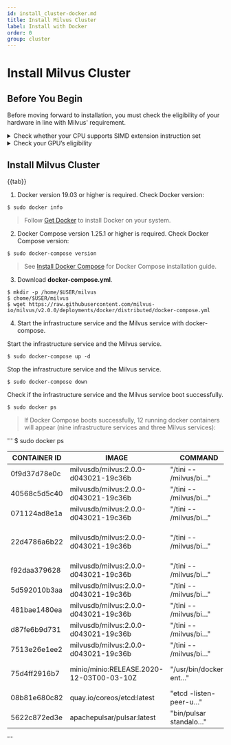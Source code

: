 ```yaml
---
id: install_cluster-docker.md
title: Install Milvus Cluster
label: Install with Docker
order: 0
group: cluster
---
```


# Install Milvus Cluster

## Before You Begin

Before moving forward to installation, you must check the eligibility of your hardware in line with Milvus' requirement.

<details><summary>Check whether your CPU supports SIMD extension instruction set</summary>

{{fragments/cpu_support.md}}
</details>

<details><summary>Check your GPU’s eligibility</summary>
Milvus Cluster supports GPU acceleration on floating vectors. 
{{fragments/gpu_support.md}}
</details>

## Install Milvus Cluster

{{tab}}

1. Docker version 19.03 or higher is required. Check Docker version:

```
$ sudo docker info
```

> Follow [Get Docker](https://docs.docker.com/get-docker/) to install Docker on your system.

2. Docker Compose version 1.25.1 or higher is required. Check Docker Compose version:

```
$ sudo docker-compose version
```

> See [Install Docker Compose](https://docs.docker.com/compose/install/) for Docker Compose installation guide.

3. Download **docker-compose.yml**.

```
$ mkdir -p /home/$USER/milvus
$ chome/$USER/milvus
$ wget https://raw.githubusercontent.com/milvus-io/milvus/v2.0.0/deployments/docker/distributed/docker-compose.yml
```
4. Start the infrastructure service and the Milvus service with docker-compose.

Start the infrastructure service and the Milvus service.
```
$ sudo docker-compose up -d 
```
Stop the infrastructure service and the Milvus service.
```
$ sudo docker-compose down
```
Check if the infrastructure service and the Milvus service boot successfully.
```
$ sudo docker ps
```

> If Docker Compose boots successfully, 12 running docker containers will appear (nine infrastructure services and three Milvus services):

'''
$ sudo docker ps 

CONTAINER ID | IMAGE | COMMAND | CREATED |STATUS | PORTS | NAMES
| ----------- | ----------- | ----------- | ----------- | ----------- | ----------- | ----------- |
0f9d37d78e0c |  milvusdb/milvus:2.0.0-d043021-19c36b |      "/tini -- /milvus/bi…"  | 7 minutes ago  | Up 7 minutes |  | distributed_querynode_1
40568c5d5c40 |  milvusdb/milvus:2.0.0-d043021-19c36b |      "/tini -- /milvus/bi…"  | 7 minutes ago  | Up 7 minutes |   | distributed_indexnode_1
071124ad8e1a |  milvusdb/milvus:2.0.0-d043021-19c36b  |     "/tini -- /milvus/bi…"  | 7 minutes ago |  Up 7 minutes |    |  distributed_datanode_1
22d4786a6b22  | milvusdb/milvus:2.0.0-d043021-19c36b |      "/tini -- /milvus/bi…"  | 7 minutes ago |  Up 7 minutes       |  0.0.0.0:19530->19530/tcp, :::19530->19530/tcp  | distributed_proxynode_1
f92daa379628  | milvusdb/milvus:2.0.0-d043021-19c36b  |     "/tini -- /milvus/bi…" |  7 minutes ago |  Up 7 minutes   |   |   distributed_indexservice_1
5d592010b3aa  | milvusdb/milvus:2.0.0-d043021-19c36b |      "/tini -- /milvus/bi…" |  7 minutes ago  | Up 7 minutes |   | distributed_master_1
481bae1480ea  | milvusdb/milvus:2.0.0-d043021-19c36b |       "/tini -- /milvus/bi…" |  7 minutes ago |  Up 7 minutes  |    | distributed_queryservice_1
d87fe6b9d731 |  milvusdb/milvus:2.0.0-d043021-19c36b |      "/tini -- /milvus/bi…" |  7 minutes ago  | Up 7 minutes |    | distributed_proxyservice_1
7513e26e1ee2 |  milvusdb/milvus:2.0.0-d043021-19c36b  |     "/tini -- /milvus/bi…"  | 7 minutes ago |  Up 7 minutes  |    |  distributed_dataservice_1
75d4ff2916b7 |  minio/minio:RELEASE.2020-12-03T00-03-10Z |  "/usr/bin/docker-ent…"  | 7 minutes ago  | Up 7 minutes (healthy) |  9000/tcp |distributed_minio_1
08b81e680c82 |  quay.io/coreos/etcd:latest    |    "etcd -listen-peer-u…" |  7 minutes ago  | Up 7 minutes  | 2379-2380/tcp |distributed_etcd_1
5622c872ed3e |  apachepulsar/pulsar:latest  |   "bin/pulsar standalo…" |  7 minutes ago  | Up 7 minutes |     |     distributed_pulsar_1
'''
